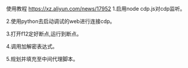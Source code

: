 使用教程 https://xz.aliyun.com/news/17952
1.启用node cdp.js对cdp监听。

2.使用python去启动调试的web进行连接cdp。

3.打开f12定好断点,运行到断点。

4.调用加解密表达式。

5.规划并填充至中间代理脚本。
